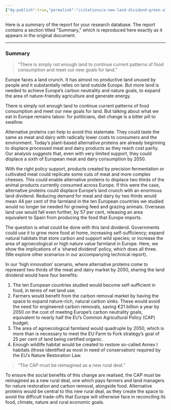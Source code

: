 ```yaml
---
{"dg-publish":true,"permalink":"/citations/a-new-land-dividend-green-alliance/","created":"2025-10-23T13:52:33.577+01:00","updated":"2025-10-23T13:52:33.578+01:00"}
---
```



Here is a summary of the report for your research database. The report contains a section titled "Summary," which is reproduced here exactly as it appears in the original document.

***

### Summary

> “There is simply not enough land to continue current patterns of food consumption and meet our new goals for land.”

Europe faces a land crunch. It has almost no productive land unused by people and it substantially relies on land outside Europe. But more land is needed to achieve Europe’s carbon neutrality and nature goals, to expand the area of nature-friendly agriculture and generate energy.

There is simply not enough land to continue current patterns of food consumption and meet our new goals for land. But talking about what we eat in Europe remains taboo: for politicians, diet change is a bitter pill to swallow.

Alternative proteins can help to avoid this stalemate. They could taste the same as meat and dairy with radically lower costs to consumers and the environment. Today’s plant-based alternative proteins are already beginning to displace processed meat and dairy products as they reach cost parity. Our analysis suggests that, even with very limited support, they could displace a sixth of European meat and dairy consumption by 2050.

With the right policy support, products created by precision fermentation or cultivated meat could replicate some cuts of meat and more complex cheeses. This could enable alternative proteins to displace two thirds of the animal products currently consumed across Europe. If this were the case, alternative proteins could displace Europe’s land crunch with an enormous land dividend. Reducing demand for meat and dairy by two thirds would mean 44 per cent of the farmland in the ten European countries we studied would no longer be needed for growing feed and grazing animals. Overseas land use would fall even further, by 57 per cent, releasing an area equivalent to Spain from producing the food that Europe imports.

The question is what could be done with this land dividend. Governments could use it to grow more food at home, increasing self-sufficiency; expand natural habitats that store carbon and support wild species; or increase the area of agroecological or high nature value farmland in Europe. Here, we show the implications of a ‘shared dividend’ policy, which does all three. (We explore other scenarios in our accompanying technical report).

In our ‘high innovation’ scenario, where alternative proteins come to represent two thirds of the meat and dairy market by 2050, sharing the land dividend would have four benefits:

1. The ten European countries studied would become self-sufficient in food, in terms of net land use.
2. Farmers would benefit from the carbon removal market by having the space to expand nature-rich, natural carbon sinks. These would avoid the need for engineered carbon removals, saving €21 billion a year by 2050 on the cost of meeting Europe’s carbon neutrality goals, equivalent to nearly half the EU’s Common Agricultural Policy (CAP) budget.
3. The area of agroecological farmland would quadruple by 2050, which is more than is necessary to meet the EU Farm to Fork strategy’s goal of 25 per cent of land being certified organic.
4. Enough wildlife habitat would be created to restore so-called Annex I habitats (those identified as most in need of conservation) required by the EU’s Nature Restoration Law.

> “The CAP must be reimagined as a new rural deal.”

To ensure the social benefits of this change are realised, the CAP must be reimagined as a new rural deal, one which pays farmers and land managers for nature restoration and carbon removal, alongside food. Alternative proteins would be central to this new rural deal, as they create the space to avoid the difficult trade-offs that Europe will otherwise face in reconciling its food, climate, nature and rural economic goals.
